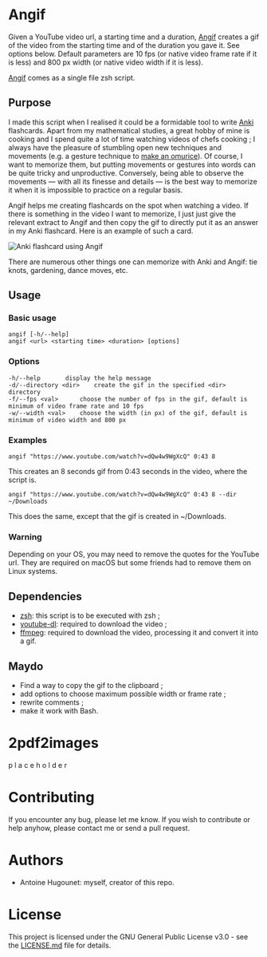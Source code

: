 # Angif

Given a YouTube video url, a starting time and a duration, [Angif](Angif.sh) creates a gif of the video from the starting time and of the duration you gave it. See options below. Default parameters are 10 fps (or native video frame rate if it is less) and 800 px width (or native video width if it is less).

[Angif](Angif.sh) comes as a single file zsh script.

## Purpose
I made this script when I realised it could be a formidable tool to write [Anki](https://apps.ankiweb.net) flashcards. Apart from my mathematical studies, a great hobby of mine is cooking and I spend quite a lot of time watching videos of chefs cooking ; I always have the pleasure of stumbling open new techniques and movements (e.g. a gesture technique to [make an omurice](https://www.youtube.com/watch?v=rFAddL8g8mw)). Of course, I want to memorize them, but putting movements or gestures into words can be quite tricky and unproductive. Conversely, being able to observe the movements — with all its finesse and details — is the best way to memorize it when it is impossible to practice on a regular basis.

Angif helps me creating flashcards on the spot when watching a video. If there is something in the video I want to memorize, I just just give the relevant extract to Angif and then copy the gif to directly put it as an answer in my  Anki flashcard. Here is an example of such a card.

![Anki flashcard using Angif](bin/Anki-example.gif)

There are numerous other things one can memorize with Anki and Angif: tie knots, gardening, dance moves, etc.

## Usage

### Basic usage
```
angif [-h/--help]
angif <url> <starting time> <duration> [options]
```

### Options
```
-h/--help		display the help message
-d/--directory <dir>	create the gif in the specified <dir> directory
-f/--fps <val>		choose the number of fps in the gif, default is minimum of video frame rate and 10 fps
-w/--width <val>	choose the width (in px) of the gif, default is minimum of video width and 800 px
```

### Examples
```
angif "https://www.youtube.com/watch?v=dQw4w9WgXcQ" 0:43 8
```
This creates an 8 seconds gif from 0:43 seconds in the video, where the script is.
```
angif "https://www.youtube.com/watch?v=dQw4w9WgXcQ" 0:43 8 --dir ~/Downloads
```
This does the same, except that the gif is created in ~/Downloads.

### Warning
Depending on your OS, you may need to remove the quotes for the YouTube url. They are required on macOS but some friends had to remove them on Linux systems.

## Dependencies
- [zsh](http://zsh.sourceforge.net): this script is to be executed with zsh ;
- [youtube-dl](http://ytdl-org.github.io/youtube-dl/download.html): required to download the video ;
- [ffmpeg](https://ffmpeg.org/download.html): required to download the video, processing it and convert it into a gif.

## Maydo
- Find a way to copy the gif to the clipboard ;
- add options to choose maximum possible width or frame rate ;
- rewrite comments ;
- make it work with Bash.

# 2pdf2images

p l a c e h o l d e r

# Contributing
If you encounter any bug, please let me know. If you wish to contribute or help anyhow, please contact me or send a pull request.

# Authors
- Antoine Hugounet: myself, creator of this repo.

# License

This project is licensed under the GNU General Public License v3.0 - see the [LICENSE.md](LICENSE.md) file for details.
